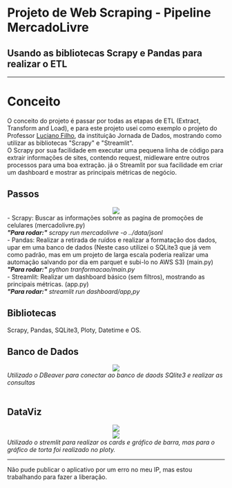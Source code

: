 # Projeto de Web Scraping - Pipeline MercadoLivre
## Usando as bibliotecas Scrapy e Pandas para realizar o ETL
----
# Conceito

O conceito do projeto é passar por todas as etapas de ETL (Extract, Transform and Load), e para este projeto usei como exemplo o projeto do Professor <a href="https://www.linkedin.com/in/lucianovasconcelosf/"> Luciano Filho</a>, da instituição Jornada de Dados, mostrando como utilizar as bibliotecas "Scrapy" e "Streamlit". </br>
O Scrapy por sua facilidade em executar uma pequena linha de código para extrair informações de sites, contendo request, midleware entre outros processos para uma boa extração. já o Streamlit por sua facilidade em criar um dashboard e mostrar as principais métricas de negócio.

## Passos
<div align="center">
  <img src="https://github.com/user-attachments/assets/1bcb6f08-3200-4482-9e95-ad34cd54b5f8"</img>
</div>
- Scrapy: Buscar as informações sobnre as pagína de promoções de celulares (mercadolivre.py) </br> 
<div class="warning">
   <em><b>"Para rodar:"</b> scrapy run mercadolivre -o ../data/jsonl</em>
</div>
- Pandas: Realizar a retirada de ruídos e realizar a formatação dos dados, upar em uma banco de dados (Neste caso utilizei o SQLite3 que já vem como padrão, mas em um projeto de larga escala poderia realizar uma automação salvando por dia em parquet e subi-lo no AWS S3)  (main.py) </br>
<div class="warning">
   <em><b>"Para rodar:"</b> python tranformacao/main.py</em>
</div>
- Streamlit: Realizar um dashboard básico (sem filtros), mostrando as principais métricas. (app.py) </br>
<div class="warning">
   <em><b>"Para rodar:"</b> streamlit run dashboard/app,py</em>
</div>

## Bibliotecas
Scrapy,
Pandas,
SQLite3,
Ploty,
Datetime e
OS.

## Banco de Dados
<div align="center">
  <img src="https://github.com/user-attachments/assets/117f8456-c929-4d31-b402-99ed3d559516"</img>
</div>
<div class="warning">
   <em>Utilizado o DBeaver para conectar ao banco de daods SQlite3 e realizar as consultas </em>
</div>
</br>

## DataViz

<div align="center">
  <img src="https://github.com/user-attachments/assets/4f925e6e-4cf3-4b01-a62e-2ea572caa329"</img>
</div>
<div align="center">
  <img src="https://github.com/user-attachments/assets/9b0284b8-8af0-4547-b924-b14326860f36"</img>
</div>
<div class="warning">
   <em>Utilizado o stremlit para realizar os cards e gráfico de barra, mas para o gráfico de torta foi realizado no ploty.</em>
</div>

---
Não pude publicar o aplicativo por um erro no meu IP, mas estou trabalhando para fazer a liberação. 
